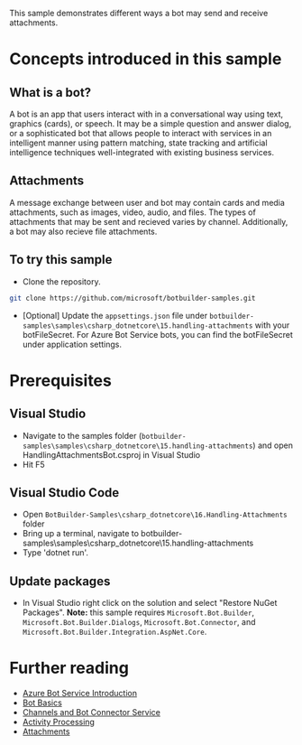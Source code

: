 ﻿This sample demonstrates different ways a bot may send and receive attachments.
# Concepts introduced in this sample
## What is a bot?
A bot is an app that users interact with in a conversational way using text, graphics (cards), or speech. It may be a simple question and answer dialog,
or a sophisticated bot that allows people to interact with services in an intelligent manner using pattern matching,
state tracking and artificial intelligence techniques well-integrated with existing business services.
## Attachments
A message exchange between user and bot may contain cards and media attachments, such as images, video, audio, and files.
The types of attachments that may be sent and recieved varies by channel. Additionally, a bot may also recieve file attachments.
## To try this sample
- Clone the repository.
```bash
git clone https://github.com/microsoft/botbuilder-samples.git
```
- [Optional] Update the `appsettings.json` file under `botbuilder-samples\samples\csharp_dotnetcore\15.handling-attachments` with your botFileSecret.  For Azure Bot Service bots, you can find the botFileSecret under application settings.
# Prerequisites
## Visual Studio
- Navigate to the samples folder (`botbuilder-samples\samples\csharp_dotnetcore\15.handling-attachments`) and open HandlingAttachmentsBot.csproj in Visual Studio 
- Hit F5
## Visual Studio Code
- Open `BotBuilder-Samples\csharp_dotnetcore\16.Handling-Attachments` folder
- Bring up a terminal, navigate to botbuilder-samples\samples\csharp_dotnetcore\15.handling-attachments
- Type 'dotnet run'.
## Update packages
- In Visual Studio right click on the solution and select "Restore NuGet Packages".
  **Note:** this sample requires `Microsoft.Bot.Builder`, `Microsoft.Bot.Builder.Dialogs`, `Microsoft.Bot.Connector`, and `Microsoft.Bot.Builder.Integration.AspNet.Core`.
# Further reading
- [Azure Bot Service Introduction](https://docs.microsoft.com/en-us/azure/bot-service/bot-service-overview-introduction?view=azure-bot-service-4.0)
- [Bot Basics](https://docs.microsoft.com/en-us/azure/bot-service/bot-builder-basics?view=azure-bot-service-4.0)
- [Channels and Bot Connector Service](https://docs.microsoft.com/en-us/azure/bot-service/bot-concepts?view=azure-bot-service-4.0)
- [Activity Processing](https://docs.microsoft.com/en-us/azure/bot-service/bot-builder-concept-activity-processing?view=azure-bot-service-4.0)
- [Attachments](https://docs.microsoft.com/en-us/azure/bot-service/nodejs/bot-builder-nodejs-send-receive-attachments?view=azure-bot-service-4.0)
